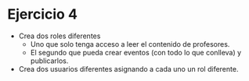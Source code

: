 # Ejercicio 4

- Crea dos roles diferentes
  - Uno que solo tenga acceso a leer el contenido de profesores.
  - El segundo que pueda crear eventos (con todo lo que conlleva) y publicarlos.
- Crea dos usuarios diferentes asignando a cada uno un rol diferente.

